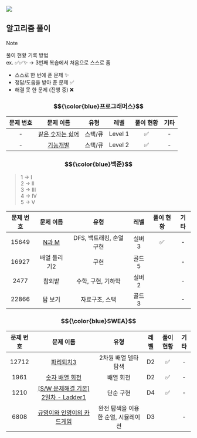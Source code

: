 [![](https://img.shields.io/badge/코딩테스트를%20위한%20JAVA%20개념%20바로가기%20⇲-blue?style=for-the-badge)](https://velog.io/@seomiyoung1124/series/JAVA-%EC%BD%94%EB%94%A9%ED%85%8C%EC%8A%A4%ED%8A%B8)


## 알고리즘 풀이
> [!NOTE]
> 풀이 현황 기록 방법<br/>
> ex. ✅✅✨ → 3번째 복습에서 처음으로 스스로 품
> - 스스로 한 번에 푼 문제	✨
> - 정답/도움을 받아 푼 문제	✅
> - 해결 못 한 문제 (진행 중)	❌

### $${\color{blue}프로그래머스}$$

| 문제 번호 | 문제 이름     | 유형   | 레벨   | 풀이 현황 | 기타
|:--------:|:------------:|:-----:|:------:|:--------:|:--------:|
| -        | [같은 숫자는 싫어](https://velog.io/@seomiyoung1124/JAVALv.-1-%EA%B0%99%EC%9D%80-%EC%88%AB%EC%9E%90%EB%8A%94-%EC%8B%AB%EC%96%B4) | 스택/큐 | Level 1 | ✅       | -     |
| -        | [기능개발](https://velog.io/@seomiyoung1124/JAVALv.-2-%EA%B8%B0%EB%8A%A5%EA%B0%9C%EB%B0%9C) | 스택/큐 | Level 2 | ✅       | -     |

### $${\color{blue}백준}$$
> 1 → I<br/>
2 → II<br/>
3 → III<br/>
4 → IV<br/>
5 → V

| 문제 번호 | 문제 이름     | 유형   | 레벨   | 풀이 현황 | 기타
|:--------:|:------------:|:-----:|:------:|:--------:|:--------:|
| 15649        | [N과 M](https://velog.io/@seomiyoung1124/N%EA%B3%BC-M) | DFS, 백트래킹, 순열 구현 | 실버 3 |  ✅      | -     |
| 16927        | 배열 돌리기2 | 구현 | 골드 5 |        | -     |
| 2477        | 참외밭 | 수학, 구현, 기하학 | 실버 2 |        | -     |
| 22866        | 탑 보기 | 자료구조, 스택 | 골드 3 |        | -     |


### $${\color{blue}SWEA}$$
| 문제 번호 | 문제 이름     | 유형   | 레벨   | 풀이 현황 | 기타
|:--------:|:------------:|:-----:|:------:|:--------:|:--------:|
| 12712        | [파리퇴치3](https://velog.io/@seomiyoung1124/JAVAD2-12712.-%ED%8C%8C%EB%A6%AC%ED%87%B4%EC%B9%983) | 2차원 배열 델타 탐색 | D2 |   ✅     | -     |
| 1961        | [숫자 배열 회전](https://velog.io/@seomiyoung1124/JAVAD2-1961.-%EC%88%AB%EC%9E%90-%EB%B0%B0%EC%97%B4-%ED%9A%8C%EC%A0%84-dnfy5rvr) | 배열 회전 | D2 |   ✅     | -     |
| 1210        | [[S/W 문제해결 기본] 2일차 - Ladder1](https://velog.io/@seomiyoung1124/JAVAD4-1210.-SW-%EB%AC%B8%EC%A0%9C%ED%95%B4%EA%B2%B0-%EA%B8%B0%EB%B3%B8-2%EC%9D%BC%EC%B0%A8-Ladder1) | 단순 구현 | D4 |  ✅      | -     |
| 6808        | [규영이와 인영이의 카드게임](https://velog.io/@seomiyoung1124/JAVAD4-1210.-SW-%EB%AC%B8%EC%A0%9C%ED%95%B4%EA%B2%B0-%EA%B8%B0%EB%B3%B8-2%EC%9D%BC%EC%B0%A8-Ladder1) | 완전 탐색을 이용한 순열, 시뮬레이션 | D3 |        | -     |
